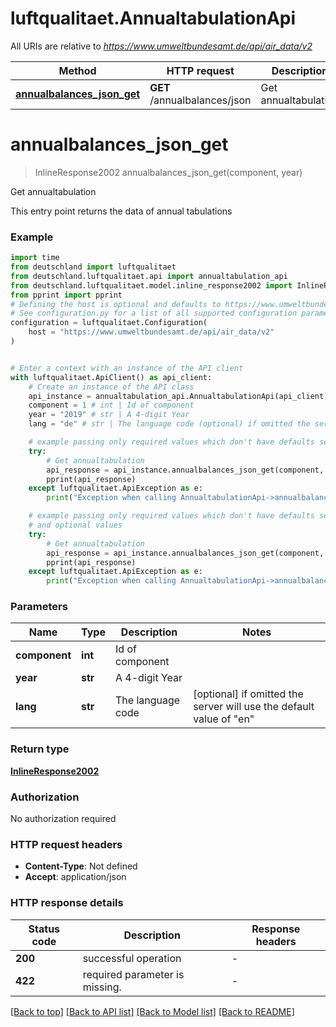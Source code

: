 # luftqualitaet.AnnualtabulationApi

All URIs are relative to *https://www.umweltbundesamt.de/api/air_data/v2*

Method | HTTP request | Description
------------- | ------------- | -------------
[**annualbalances_json_get**](AnnualtabulationApi.md#annualbalances_json_get) | **GET** /annualbalances/json | Get annualtabulation


# **annualbalances_json_get**
> InlineResponse2002 annualbalances_json_get(component, year)

Get annualtabulation

This entry point returns the data of annual tabulations

### Example


```python
import time
from deutschland import luftqualitaet
from deutschland.luftqualitaet.api import annualtabulation_api
from deutschland.luftqualitaet.model.inline_response2002 import InlineResponse2002
from pprint import pprint
# Defining the host is optional and defaults to https://www.umweltbundesamt.de/api/air_data/v2
# See configuration.py for a list of all supported configuration parameters.
configuration = luftqualitaet.Configuration(
    host = "https://www.umweltbundesamt.de/api/air_data/v2"
)


# Enter a context with an instance of the API client
with luftqualitaet.ApiClient() as api_client:
    # Create an instance of the API class
    api_instance = annualtabulation_api.AnnualtabulationApi(api_client)
    component = 1 # int | Id of component
    year = "2019" # str | A 4-digit Year
    lang = "de" # str | The language code (optional) if omitted the server will use the default value of "en"

    # example passing only required values which don't have defaults set
    try:
        # Get annualtabulation
        api_response = api_instance.annualbalances_json_get(component, year)
        pprint(api_response)
    except luftqualitaet.ApiException as e:
        print("Exception when calling AnnualtabulationApi->annualbalances_json_get: %s\n" % e)

    # example passing only required values which don't have defaults set
    # and optional values
    try:
        # Get annualtabulation
        api_response = api_instance.annualbalances_json_get(component, year, lang=lang)
        pprint(api_response)
    except luftqualitaet.ApiException as e:
        print("Exception when calling AnnualtabulationApi->annualbalances_json_get: %s\n" % e)
```


### Parameters

Name | Type | Description  | Notes
------------- | ------------- | ------------- | -------------
 **component** | **int**| Id of component |
 **year** | **str**| A 4-digit Year |
 **lang** | **str**| The language code | [optional] if omitted the server will use the default value of "en"

### Return type

[**InlineResponse2002**](InlineResponse2002.md)

### Authorization

No authorization required

### HTTP request headers

 - **Content-Type**: Not defined
 - **Accept**: application/json


### HTTP response details

| Status code | Description | Response headers |
|-------------|-------------|------------------|
**200** | successful operation |  -  |
**422** | required parameter is missing. |  -  |

[[Back to top]](#) [[Back to API list]](../README.md#documentation-for-api-endpoints) [[Back to Model list]](../README.md#documentation-for-models) [[Back to README]](../README.md)

